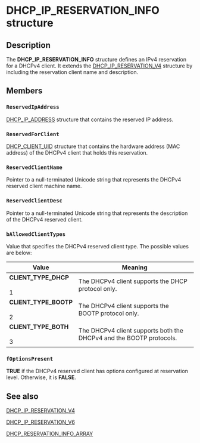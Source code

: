 # DHCP_IP_RESERVATION_INFO structure

## Description

The **DHCP_IP_RESERVATION_INFO** structure defines an IPv4 reservation for a DHCPv4 client. It extends the [DHCP_IP_RESERVATION_V4](https://learn.microsoft.com/windows/desktop/api/dhcpsapi/ns-dhcpsapi-dhcp_ip_reservation_v4) structure by including the reservation client name and description.

## Members

### `ReservedIpAddress`

[DHCP_IP_ADDRESS](https://learn.microsoft.com/previous-versions/windows/desktop/dhcp/dhcp-server-management-type-definitions) structure that contains the reserved IP address.

### `ReservedForClient`

[DHCP_CLIENT_UID](https://learn.microsoft.com/windows/desktop/api/dhcpsapi/ns-dhcpsapi-dhcp_binary_data) structure that contains the hardware address (MAC address) of the DHCPv4 client that holds this reservation.

### `ReservedClientName`

Pointer to a null-terminated Unicode string that represents the DHCPv4 reserved client machine name.

### `ReservedClientDesc`

Pointer to a null-terminated Unicode string that represents the description of the DHCPv4 reserved client.

### `bAllowedClientTypes`

Value that specifies the DHCPv4 reserved client type. The possible values are below:

| Value | Meaning |
| --- | --- |
| **CLIENT_TYPE_DHCP**<br><br>1 | The DHCPv4 client supports the DHCP protocol only. |
| **CLIENT_TYPE_BOOTP**<br><br>2 | The DHCPv4 client supports the BOOTP protocol only. |
| **CLIENT_TYPE_BOTH**<br><br>3 | The DHCPv4 client supports both the DHCPv4 and the BOOTP protocols. |

### `fOptionsPresent`

**TRUE** if the DHCPv4 reserved client has options configured at reservation level. Otherwise, it is **FALSE**.

## See also

[DHCP_IP_RESERVATION_V4](https://learn.microsoft.com/windows/desktop/api/dhcpsapi/ns-dhcpsapi-dhcp_ip_reservation_v4)

[DHCP_IP_RESERVATION_V6](https://learn.microsoft.com/windows/desktop/api/dhcpsapi/ns-dhcpsapi-dhcp_ip_reservation_v6)

[DHCP_RESERVATION_INFO_ARRAY](https://learn.microsoft.com/windows/desktop/api/dhcpsapi/ns-dhcpsapi-dhcp_reservation_info_array)